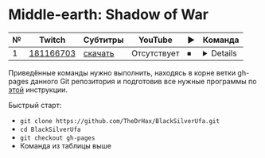 # Middle-earth: Shadow of War

| № | Twitch | Субтитры | YouTube | ▶ | Команда |
| --- | --- | --- | --- | --- | --- |
| 1 | [181166703](https://www.twitch.tv/videos/181166703) | [скачать](../chats/v181166703.ass) | Отсутствует | ⏹ | <details>`streamlink -p "mpv --sub-file chats/v181166703.ass" --player-passthrough hls twitch.tv/videos/181166703 best`</details> |

Приведённые команды нужно выполнить, находясь в корне ветки gh-pages данного Git репозитория и подготовив все нужные программы по [этой](../tutorials/watch-online.md) инструкции.

Быстрый старт:
* `git clone https://github.com/TheDrHax/BlackSilverUfa.git`
* `cd BlackSilverUfa`
* `git checkout gh-pages`
* Команда из таблицы выше

